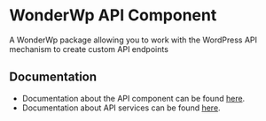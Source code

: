 # WonderWp API Component

A WonderWp package allowing you to work with the WordPress API mechanism to create custom API endpoints

## Documentation

- Documentation about the API component can be found [here](http://wonderwp.net/Framewok_components/Ajax/index.html).
- Documentation about API services can be found [here](http://wonderwp.net/Creating_a_plugin/Services/Api_service.html).
